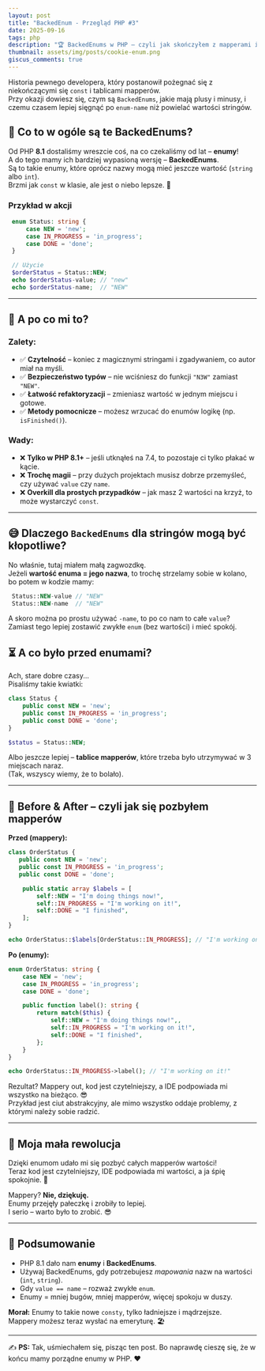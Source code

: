 ```yaml
---
layout: post
title: "BackedEnum - Przegląd PHP #3"
date: 2025-09-16
tags: php
description: "🏆 BackedEnums w PHP – czyli jak skończyłem z mapperami i pokochałem enumy ❤️"
thumbnail: assets/img/posts/cookie-enum.png
giscus_comments: true
---
```


Historia pewnego developera, który postanowił pożegnać się z niekończącymi się `const` i tablicami mapperów.  
Przy okazji dowiesz się, czym są `BackedEnums`, jakie mają plusy i minusy, i czemu czasem lepiej sięgnąć po `enum-name` niż powielać wartości stringów.

## 🤔 Co to w ogóle są te BackedEnums?

Od PHP **8.1** dostaliśmy wreszcie coś, na co czekaliśmy od lat – **enumy**!  
 A do tego mamy ich bardziej wypasioną wersję – **BackedEnums**.  
 Są to takie enumy, które oprócz nazwy mogą mieć jeszcze wartość (`string` albo `int`).  
 Brzmi jak `const` w klasie, ale jest o niebo lepsze. 💪

### Przykład w akcji

```php
 enum Status: string {
     case NEW = 'new';
     case IN_PROGRESS = 'in_progress';
     case DONE = 'done';
 }

 // Użycie
 $orderStatus = Status::NEW;
 echo $orderStatus-value; // "new"
 echo $orderStatus-name;  // "NEW"
```

---

## 🧐 A po co mi to?

### Zalety:

- ✅ **Czytelność** – koniec z magicznymi stringami i zgadywaniem, co autor miał na myśli.
- ✅ **Bezpieczeństwo typów** – nie wciśniesz do funkcji `"N3W"` zamiast `"NEW"`.
- ✅ **Łatwość refaktoryzacji** – zmieniasz wartość w jednym miejscu i gotowe.
- ✅ **Metody pomocnicze** – możesz wrzucać do enumów logikę (np. `isFinished()`).

### Wady:

- ❌ **Tylko w PHP 8.1+** – jeśli utknąłeś na 7.4, to pozostaje ci tylko płakać w kącie.
- ❌ **Trochę magii** – przy dużych projektach musisz dobrze przemyśleć, czy używać `value` czy `name`.
- ❌ **Overkill dla prostych przypadków** – jak masz 2 wartości na krzyż, to może wystarczyć `const`.

---

## 😅 Dlaczego `BackedEnums` dla stringów mogą być kłopotliwe?

No właśnie, tutaj miałem małą zagwozdkę.  
 Jeżeli **wartość enuma = jego nazwa**, to trochę strzelamy sobie w kolano, bo potem w kodzie mamy:

```php
 Status::NEW-value // "NEW"
 Status::NEW-name  // "NEW"
```

A skoro można po prostu używać `-name`, to po co nam to całe `value`?  
 Zamiast tego lepiej zostawić zwykłe `enum` (bez wartości) i mieć spokój.

## ⏳ A co było przed enumami?

Ach, stare dobre czasy...  
 Pisaliśmy takie kwiatki:

```php
class Status {
    public const NEW = 'new';
    public const IN_PROGRESS = 'in_progress';
    public const DONE = 'done';
}

$status = Status::NEW;
```

Albo jeszcze lepiej – **tablice mapperów**, które trzeba było utrzymywać w 3 miejscach naraz.  
 (Tak, wszyscy wiemy, że to bolało).

---

## 🔄 Before & After – czyli jak się pozbyłem mapperów

**Przed (mappery):**

```php
class OrderStatus {
   public const NEW = 'new';
   public const IN_PROGRESS = 'in_progress';
   public const DONE = 'done';

    public static array $labels = [
        self::NEW = "I'm doing things now!",
        self::IN_PROGRESS = "I'm working on it!",
        self::DONE = "I finished",
    ];
}

echo OrderStatus::$labels[OrderStatus::IN_PROGRESS]; // "I'm working on it!"
```

**Po (enumy):**

```php
enum OrderStatus: string {
    case NEW = 'new';
    case IN_PROGRESS = 'in_progress';
    case DONE = 'done';

    public function label(): string {
        return match($this) {
            self::NEW = "I'm doing things now!",,
            self::IN_PROGRESS = "I'm working on it!",
            self::DONE = "I finished",
        };
    }
}

echo OrderStatus::IN_PROGRESS->label(); // "I'm working on it!"
```

Rezultat? Mappery out, kod jest czytelniejszy, a IDE podpowiada mi wszystko na bieżąco. 😎  
Przykład jest ciut abstrakcyjny, ale mimo wszystko oddaje problemy, z którymi należy sobie radzić.

---

## 🎉 Moja mała rewolucja

Dzięki enumom udało mi się pozbyć całych mapperów wartości!  
 Teraz kod jest czytelniejszy, IDE podpowiada mi wartości, a ja śpię spokojnie. 🛌

Mappery? **Nie, dziękuję.**  
 Enumy przejęły pałeczkę i zrobiły to lepiej.  
 I serio – warto było to zrobić. 😎

---

## 📌 Podsumowanie

- PHP 8.1 dało nam **enumy** i **BackedEnums**.
- Używaj BackedEnums, gdy potrzebujesz _mapowania_ nazw na wartości (`int`, `string`).
- Gdy `value == name` – rozważ zwykłe `enum`.
- Enumy = mniej bugów, mniej mapperów, więcej spokoju w duszy.

**Morał:** Enumy to takie nowe `consty`, tylko ładniejsze i mądrzejsze.  
 Mappery możesz teraz wysłać na emeryturę. 🏖️

---

✍️ **PS:** Tak, uśmiechałem się, pisząc ten post. Bo naprawdę cieszę się, że w końcu mamy porządne enumy w PHP. ❤️
